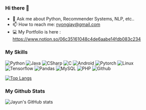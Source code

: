 ### Hi there 👋

- 💬 Ask me about Python, Recommender Systems, NLP, etc..
- 📫 How to reach me: nyongjay@gmail.com
- 💻 My Portfolio is here : https://www.notion.so/06c35161048c4de6aabe14fdb083c234

### My Skills
![Python](https://img.shields.io/badge/-Python-blue) ![Java](https://img.shields.io/badge/-Java-orange) ![CSharp](https://img.shields.io/badge/-CSharp-purple) ![C](https://img.shields.io/badge/-C-grey) ![Android](https://img.shields.io/badge/-Android-green) ![Pytorch](https://img.shields.io/badge/-Pytorch-red) ![Linux](https://img.shields.io/badge/-Linux-yellow) ![Tensorflow](https://img.shields.io/badge/-Tensorflow-orange) ![Pandas](https://img.shields.io/badge/-Pandas-black) ![MySQL](https://img.shields.io/badge/-MySQL-navy) ![PHP](https://img.shields.io/badge/-PHP-skyblue) ![Github](https://img.shields.io/badge/-Git-black)

[![Top Langs](https://github-readme-stats.vercel.app/api/top-langs/?username=nyongja&layout=compact)](https://github.com/anuraghazra/github-readme-stats)


### My Github Stats
![Jayun's GitHub stats](https://github-readme-stats.vercel.app/api?username=nyongja&hide=stars&show_icons=true&theme=vue)
